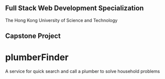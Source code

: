 ## Full Stack Web Development Specialization

The Hong Kong University of Science and Technology

## Capstone Project

# plumberFinder

A service for quick search and call a plumber to solve household problems